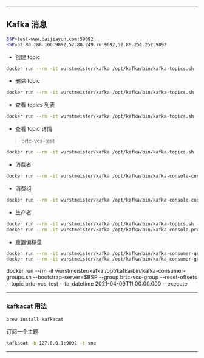 
********************************************************************************************************************************************************************************************************

## Kafka 消息

```bash
BSP=test-www.baijiayun.com:59092
BSP=52.80.188.106:9092,52.80.249.76:9092,52.80.251.252:9092
```

* 创建 topic

```bash
docker run --rm -it wurstmeister/kafka /opt/kafka/bin/kafka-topics.sh --bootstrap-server=$BSP --create --topic brtc-vcs-test --partitions 4 --replication-factor 2
```

* 删除 topic

```bash
docker run --rm -it wurstmeister/kafka /opt/kafka/bin/kafka-topics.sh --bootstrap-server=$BSP --delete --topic brtc-vcs-test
```

* 查看 topics 列表

```bash
docker run --rm -it wurstmeister/kafka /opt/kafka/bin/kafka-topics.sh --bootstrap-server=$BSP --list
```

* 查看 topic 详情

> brtc-vcs-test

```bash
docker run --rm -it wurstmeister/kafka /opt/kafka/bin/kafka-topics.sh --bootstrap-server=$BSP --describe --topic brtc-vcs-test
```

* 消费者

```bash
docker run --rm -it wurstmeister/kafka /opt/kafka/bin/kafka-console-consumer.sh --topic brtc-vcs-test --bootstrap-server=$BSP
```

* 消费组

```bash
docker run --rm -it wurstmeister/kafka /opt/kafka/bin/kafka-console-consumer.sh --topic brtc-vcs-test --bootstrap-server=$BSP --group brtc-vcs-group
```

* 生产者

```bash
docker run --rm -it wurstmeister/kafka /opt/kafka/bin/kafka-topics.sh --bootstrap-server=$BSP --describe --topic brtc-vcs-test
docker run --rm -it wurstmeister/kafka /opt/kafka/bin/kafka-console-producer.sh --topic brtc-vcs-test --bootstrap-server=$BSP
```

* 重置偏移量

```bash
docker run --rm -it wurstmeister/kafka /opt/kafka/bin/kafka-consumer-groups.sh --bootstrap-server=$BSP --list
docker run --rm -it wurstmeister/kafka /opt/kafka/bin/kafka-consumer-groups.sh --bootstrap-server=$BSP --group brtc-vcs-group --describe
```

docker run --rm -it wurstmeister/kafka /opt/kafka/bin/kafka-consumer-groups.sh --bootstrap-server=$BSP --group brtc-vcs-group --reset-offsets --topic brtc-vcs-test --to-datetime 2021-04-09T11:00:00.000 --execute

********************************************************************************************************************************************************************************************************

### kafkacat 用法

```bash
brew install kafkacat
```

订阅一个主题

```bash
kafkacat -b 127.0.0.1:9092 -t sne
```

********************************************************************************************************************************************************************************************************
